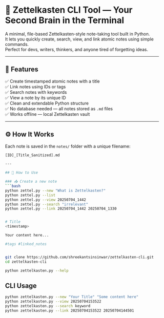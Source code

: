 # 🧠 Zettelkasten CLI Tool — Your Second Brain in the Terminal

A minimal, file-based Zettelkasten-style note-taking tool built in Python.  
It lets you quickly create, search, view, and link atomic notes using simple commands.  
Perfect for devs, writers, thinkers, and anyone tired of forgetting ideas.

---

## 🚀 Features

✅ Create timestamped atomic notes with a title  
✅ Link notes using IDs or tags  
✅ Search notes with keywords  
✅ View a note by its unique ID  
✅ Clean and extendable Python structure  
✅ No database needed — all notes stored as `.md` files  
✅ Works offline — local Zettelkasten vault

---

## ⚙️ How It Works

Each note is saved in the `notes/` folder with a unique filename:
```bash
[ID]_[Title_Sanitized].md

---

## 🚀 How to Use

### 📥 Create a new note
```bash
python zettel.py --new "What is Zettelkasten?"
python zettel.py --list
python zettel.py --view 20250704_1442
python zettel.py --search "irrelevant"
python zettel.py --link 20250704_1442 20250704_1330


# Title
<timestamp>

Your content here...

#tags #linked_notes


git clone https://github.com/shreekantsinsinwar/zettelkasten-cli.git
cd zettelkasten-cli

python zettelkasten.py --help
```

## CLI Usage
```bash
python zettelkasten.py --new "Your Title" "Some content here"
python zettelkasten.py --view 20250704153522
python zettelkasten.py --search keyword
python zettelkasten.py --link 20250704153522 20250704144501
